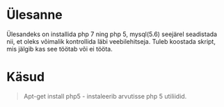 # Ülesanne 
Ülesandeks on installida php 7 ning php 5, mysql(5.6) seejärel seadistada nii, et oleks võimalik kontrollida läbi veebilehitseja. Tuleb koostada skript, mis jälgib kas see töötab või ei tööta.
# Käsud
> Apt-get install php5 - instaleerib arvutisse php 5 utiliidid.

